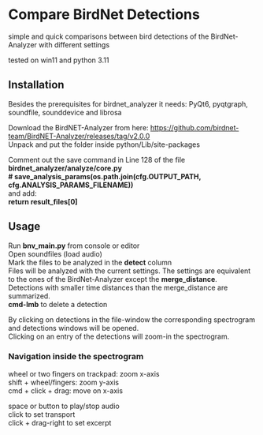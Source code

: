 # Compare BirdNet Detections
simple and quick comparisons between bird detections of the BirdNet-Analyzer with different settings  



tested on win11 and python 3.11



## Installation
Besides the prerequisites for birdnet_analyzer it needs:
PyQt6, pyqtgraph, soundfile, sounddevice and librosa  

Download the BirdNET-Analyzer from here:
https://github.com/birdnet-team/BirdNET-Analyzer/releases/tag/v2.0.0  
Unpack and put the folder inside python/Lib/site-packages

Comment out the save command in Line 128 of the file **birdnet_analyzer/analyze/core.py**  
**\# save_analysis_params(os.path.join(cfg.OUTPUT_PATH, cfg.ANALYSIS_PARAMS_FILENAME))**  
and add:  
**return result_files[0]**  

## Usage
Run **bnv_main.py** from console or editor  
Open soundfiles (load audio)  
Mark the files to be analyzed in the **detect** column  
Files will be analyzed with the current settings. The settings are equivalent to the ones of the BirdNet-Analyzer except the **merge_distance**.  
Detections with smaller time distances than the merge_distance are summarized.  
**cmd-lmb** to delete a detection  

By clicking on detections in the file-window the corresponding spectrogram and detections windows will be opened.  
Clicking on an entry of the detections will zoom-in the spectrogram.  

### Navigation inside the spectrogram
wheel or two fingers on trackpad: zoom x-axis  
shift + wheel/fingers: zoom y-axis  
cmd + click + drag: move on x-axis  

space or button to play/stop audio  
click to set transport  
click + drag-right to set excerpt  






